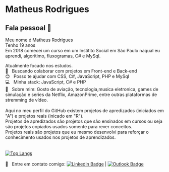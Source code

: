 # Matheus Rodrigues


## Fala pessoal 👋
Meu nome é Matheus Rodrigues
<br/>Tenho 19 anos 
<br/>Em 2018 comecei um curso em um Institito Social em São Paulo naqual eu aprendi, algoritimo, fluxogramas, C# e MySql.

 Atualmente focado nos estudos. 
 <br/> :purple_heart: &nbsp; Buscando colaborar com projetos em Front-end e Back-end
 <br/> :blush: &nbsp; Posso te ajudar com CSS, C#, JavaScript, PHP e MySql
 <br/> :computer: &nbsp; Minha stack: JavaScript, C# e PHP
 <br/> 💬  &nbsp; Sobre mim: Gosto de aviação, tecnologia,musica eletronica, games de simulação e series da Netflix, AmazonPrime, entre outras plataformas de stremming de vídeo.
 <br/>
 <br/>
 Aqui no meu perfil do GitHub existem projetos de apredizados (iniciados em "A") e projetos reais (inicado em "R").
 <br/>
 Projetos de apredizados são projetos que são ensinados em cursos ou seja são projetos copiados usados somente para rever conceitos.
 <br/>
 Projetos reais são projetos que eu mesmo desenvolvi para reforçar o conhecimento usados nos projetos de aprendizados. 
 <br/>
 <br/>
 <br/>
 [![Top Langs](https://github-readme-stats.vercel.app/api/top-langs/?username=matheusrodri&layout=compact&theme=dark)](https://github.com/anuraghazra/github-readme-stats)
 <br/>
 <br/> :email: &nbsp; Entre em contato comigo: [![Linkedin Badge](https://img.shields.io/badge/-MatheusRodrigues-blue?style=flat-square&logo=Linkedin&logoColor=white&link=https://www.linkedin.com/in/matheus-rodrigues-29759a165/)](https://www.linkedin.com/in/matheus-rodrigues-29759a165/) 
| 
[![Outlook Badge](https://img.shields.io/badge/matheus.rj25@hotmail.com-0078D4?style=for-the-badge&logo=microsoft-outlook&logoColor=white)](mailto:matheus.rj25@hotmail.com)

